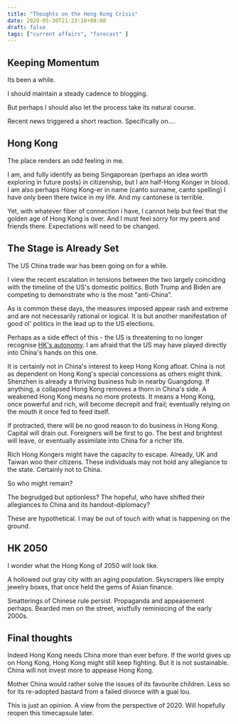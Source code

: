 ```yaml
---
title: "Thoughts on the Hong Kong Crisis"
date: 2020-05-30T21:23:18+08:00
draft: false
tags: ["current affairs", "forecast" ]
---
```

## Keeping Momentum
Its been a while.

I should maintain a steady cadence to blogging.

But perhaps I should also let the process take its natural course.

Recent news triggered a short reaction. Specifically on....

## Hong Kong

The place renders an odd feeling in me. 

I am, and fully identify as being Singaporean (perhaps an idea worth exploring in future posts) in citizenship, but I am half-Hong Konger in blood. I am also perhaps Hong Kong-er in name (canto surname, canto spelling)
I have only been there twice in my life. And my cantonese is terrible. 

Yet, with whatever fiber of connection i have, I cannot help but feel that the golden age of Hong Kong is over. And I must feel sorry for my peers and friends there. Expectations will need to be changed. 

## The Stage is Already Set

The US China trade war has been going on for a while. 

I view the recent escalation in tensions between the two largely coinciding with the timeline of the US's domestic politics. Both Trump and Biden are competing to demonstrate who is the most "anti-China". 

As is common these days, the measures imposed appear rash and extreme and are not necessarily rational or logical. It is but another manifestation of good ol' politics in the lead up to the US elections.

Perhaps as a side effect of this - the US is threatening to no longer recognise [HK's autonomy](https://thediplomat.com/2020/05/the-us-no-longer-considers-hong-kong-autonomous-what-does-that-mean/). I am afraid that the US may have played directly into China's hands on this one.

It is certainly not in China's interest to keep Hong Kong afloat. China is not as dependent on Hong Kong's special concessions as others might think.  Shenzhen is already a thriving business hub in nearby Guangdong. If anything, a collapsed Hong Kong removes a thorn in China's side. A weakened Hong Kong means no more protests. It means a Hong Kong, once powerful and rich, will become decrepit and frail; eventually relying on the mouth it once fed to feed itself.

If protracted, there will be no good reason to do business in Hong Kong. Capital will drain out. Foreigners will be first to go. The best and brightest will leave, or eventually assimilate into China for a richer life.

Rich Hong Kongers might have the capacity to escape. Already, UK and Taiwan woo their citizens. These individuals may not hold any allegiance to the state. Certainly not to China.

So who might remain? 

The begrudged but optionless? The hopeful, who have shifted their allegiances to China and its handout-diplomacy?

These are hypothetical. I may be out of touch with what is happening on the ground. 

## HK 2050

I wonder what the Hong Kong of 2050 will look like. 

A hollowed out gray city with an aging population. Skyscrapers like empty jewelry boxes, that once held the gems of Asian finance.

Smatterings of Chinese rule persist. Propaganda and appeasement perhaps. Bearded men on the street, wistfully reminiscing of the early 2000s.

## Final thoughts

Indeed Hong Kong needs China more than ever before. If the world gives up on Hong Kong, Hong Kong might still keep fighting. But it is not sustainable. China will not invest more to appease Hong Kong. 

Mother China would rather solve the issues of its favourite children. Less so for its re-adopted bastard from a failed divorce with a guai lou.


This is just an opinion. A view from the perspective of 2020. Will hopefully reopen this timecapsule later. 
